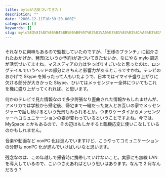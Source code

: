 ```yaml
---
title: myloが活気づいてきた！
description: ""
date: "2006-12-11T10:39:20.000Z"
categories: []
keywords: []
slug: mylo%E3%81%8C%E6%B4%BB%E6%B0%97%E3%81%A5%E3%81%84%E3%81%A6%E3%81%8D%E3%81%9F%EF%BC%81
---
```


![]()

それなりに興味もあるので監視していたのですが、「王様のブランチ」に紹介されたおかげか、発売(というか予約)が近づいてきたせいか、なにやら mylo 周辺が活気づいてますね。マスメディアの力はやっぱりすごいなと思ったのは、ロングテイルでいうヘッドの部分にきちんと影響力があるところですかね。テレビのおかげで Skype を知ったって人もいたようで、日本ではイマイチ盛り上がりに欠ける部分が大きかった Skype、ひいてはメッセンジャー全体についてもこれを機に盛り上がってくれれば、と思います。

何かのテレビで見た情報なので多少誇張なり歪曲された情報かもしれませんが、アメリカでは学校から帰宅後、帰宅まで一緒だった友人とお互いの家でメッセンジャーで話し続けるという光景もみられるとか。つまりケータイからメッセンジャーへコミュニケーションの姿が変わっているということですよね。今では、MySpace とかもあるので、その辺はもしかすると臨機応変に使いこなしているのかもしれません。

音楽や動画など nonPC 化は進んでいますけど、こうやってコミュニケーションの分野も nonPC 化が進んでいけばいいなと思います。

残念なのは、この年越しで帰省時に携帯していけないこと。実家にも無線 LAN を導入しているので、こいつさえあればという思いはあります。なんで 2 月なんだろう？

